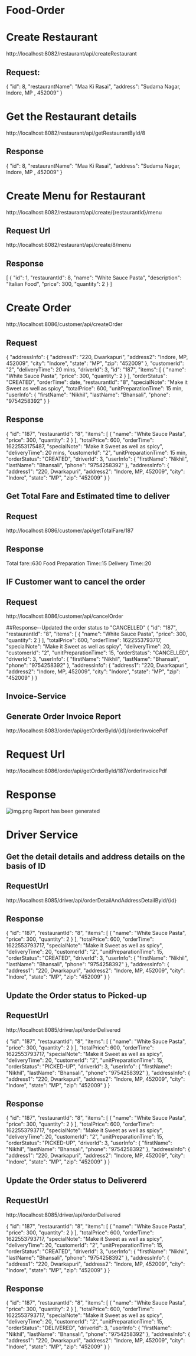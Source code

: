# Food-Order

# Create Restaurant
http://localhost:8082/restaurant/api/createRestaurant

## Request:
{
"id": 8,
"restaurantName": "Maa Ki Rasai",
"address": "Sudama Nagar, Indore, MP , 452009"
}


# Get the Restaurant details
http://localhost:8082/restaurant/api/getRestaurantById/8

## Response
{
"id": 8,
"restaurantName": "Maa Ki Rasai",
"address": "Sudama Nagar, Indore, MP , 452009"
}

# Create Menu for Restaurant
http://localhost:8082/restaurant/api/create/{restaurantId}/menu

## Request Url
http://localhost:8082/restaurant/api/create/8/menu

## Response
[
    {
    "id": 1,
    "restaurantId": 8,
    "name": "White Sauce Pasta",
    "description": "Italian Food",
    "price": 300,
    "quantity": 2
    }
]


# Create Order
http://localhost:8086/customer/api/createOrder

## Request
{
"addressInfo": {
"address1": "220, Dwarkapuri",
"address2": "Indore, MP, 452009",
"city": "Indore",
"state": "MP",
"zip": "452009"
},
"customerId": "2",
"deliveryTime": 20 mins,
"driverId": 3,
"id": "187",
"items": [
    {
    "name": "White Sauce Pasta",
    "price": 300,
    "quantity": 2
    }
],
"orderStatus": "CREATED",
"orderTime": date,
"restaurantId": "8",
"specialNote": "Make it Sweet as well as spicy",
"totalPrice": 600,
"unitPreparationTime": 15 min,
"userInfo": {
"firstName": "Nikhil",
"lastName": "Bhansali",
"phone": "9754258392"
}
}

## Response
{
"id": "187",
"restaurantId": "8",
"items": [
    {
    "name": "White Sauce Pasta",
    "price": 300,
    "quantity": 2
    }
],
"totalPrice": 600,
"orderTime": 1622553175487,
"specialNote": "Make it Sweet as well as spicy",
"deliveryTime": 20 mins,
"customerId": "2",
"unitPreparationTime": 15 min,
"orderStatus": "CREATED",
"driverId": 3,
"userInfo": {
"firstName": "Nikhil",
"lastName": "Bhansali",
"phone": "9754258392"
},
"addressInfo": {
"address1": "220, Dwarkapuri",
"address2": "Indore, MP, 452009",
"city": "Indore",
"state": "MP",
"zip": "452009"
}
}

## Get Total Fare and Estimated time to deliver
## Request
http://localhost:8086/customer/api/getTotalFare/187

## Response
Total fare::630 
Food Preparation Time::15 
Delivery Time::20

## IF Customer want to cancel the order
## Request
http://localhost:8086/customer/api/cancelOrder

##Response--Updated the order status to "CANCELLED"
{
"id": "187",
"restaurantId": "8",
"items": [
    {
    "name": "White Sauce Pasta",
    "price": 300,
    "quantity": 2
    }
],
"totalPrice": 600,
"orderTime": 1622553793717,
"specialNote": "Make it Sweet as well as spicy",
"deliveryTime": 20,
"customerId": "2",
"unitPreparationTime": 15,
"orderStatus": "CANCELLED",
"driverId": 3,
"userInfo": {
"firstName": "Nikhil",
"lastName": "Bhansali",
"phone": "9754258392"
},
"addressInfo": {
"address1": "220, Dwarkapuri",
"address2": "Indore, MP, 452009",
"city": "Indore",
"state": "MP",
"zip": "452009"
}
}

## Invoice-Service

## Generate Order Invoice Report
http://localhost:8083/order/api/getOrderById/{id}/orderInvoicePdf

# Request Url 
http://localhost:8086/order/api/getOrderById/187/orderInvoicePdf

# Response
![img.png](img.png)
Report has been generated 


# Driver Service

## Get the detail details and address details on the basis of ID
## RequestUrl
http://localhost:8085/driver/api/orderDetailAndAddressDetailById/{id}

## Response
{
"id": "187",
"restaurantId": "8",
"items": [
    {
    "name": "White Sauce Pasta",
    "price": 300,
    "quantity": 2
    }
],
"totalPrice": 600,
"orderTime": 1622553793717,
"specialNote": "Make it Sweet as well as spicy",
"deliveryTime": 20,
"customerId": "2",
"unitPreparationTime": 15,
"orderStatus": "CREATED",
"driverId": 3,
"userInfo": {
"firstName": "Nikhil",
"lastName": "Bhansali",
"phone": "9754258392"
},
"addressInfo": {
"address1": "220, Dwarkapuri",
"address2": "Indore, MP, 452009",
"city": "Indore",
"state": "MP",
"zip": "452009"
}
}

## Update the Order status to Picked-up
## RequestUrl
http://localhost:8085/driver/api/orderDelivered

{
"id": "187",
"restaurantId": "8",
"items": [
    {
    "name": "White Sauce Pasta",
    "price": 300,
    "quantity": 2
    }
],
"totalPrice": 600,
"orderTime": 1622553793717,
"specialNote": "Make it Sweet as well as spicy",
"deliveryTime": 20,
"customerId": "2",
"unitPreparationTime": 15,
"orderStatus": "PICKED-UP",
"driverId": 3,
"userInfo": {
"firstName": "Nikhil",
"lastName": "Bhansali",
"phone": "9754258392"
},
"addressInfo": {
"address1": "220, Dwarkapuri",
"address2": "Indore, MP, 452009",
"city": "Indore",
"state": "MP",
"zip": "452009"
}
}

## Response
{
"id": "187",
"restaurantId": "8",
"items": [
    {
    "name": "White Sauce Pasta",
    "price": 300,
    "quantity": 2
    }
],
"totalPrice": 600,
"orderTime": 1622553793717,
"specialNote": "Make it Sweet as well as spicy",
"deliveryTime": 20,
"customerId": "2",
"unitPreparationTime": 15,
"orderStatus": "PICKED-UP",
"driverId": 3,
"userInfo": {
"firstName": "Nikhil",
"lastName": "Bhansali",
"phone": "9754258392"
},
"addressInfo": {
"address1": "220, Dwarkapuri",
"address2": "Indore, MP, 452009",
"city": "Indore",
"state": "MP",
"zip": "452009"
}
}


## Update the Order status to Delivererd
## RequestUrl
http://localhost:8085/driver/api/orderDelivered

{
"id": "187",
"restaurantId": "8",
"items": [
    {
    "name": "White Sauce Pasta",
    "price": 300,
    "quantity": 2
    }
],
"totalPrice": 600,
"orderTime": 1622553793717,
"specialNote": "Make it Sweet as well as spicy",
"deliveryTime": 20,
"customerId": "2",
"unitPreparationTime": 15,
"orderStatus": "CREATED",
"driverId": 3,
"userInfo": {
"firstName": "Nikhil",
"lastName": "Bhansali",
"phone": "9754258392"
},
"addressInfo": {
"address1": "220, Dwarkapuri",
"address2": "Indore, MP, 452009",
"city": "Indore",
"state": "MP",
"zip": "452009"
}
}

## Response
{
"id": "187",
"restaurantId": "8",
"items": [
    {
    "name": "White Sauce Pasta",
    "price": 300,
    "quantity": 2
    }
],
"totalPrice": 600,
"orderTime": 1622553793717,
"specialNote": "Make it Sweet as well as spicy",
"deliveryTime": 20,
"customerId": "2",
"unitPreparationTime": 15,
"orderStatus": "DELIVERED",
"driverId": 3,
"userInfo": {
"firstName": "Nikhil",
"lastName": "Bhansali",
"phone": "9754258392"
},
"addressInfo": {
"address1": "220, Dwarkapuri",
"address2": "Indore, MP, 452009",
"city": "Indore",
"state": "MP",
"zip": "452009"
}
}
